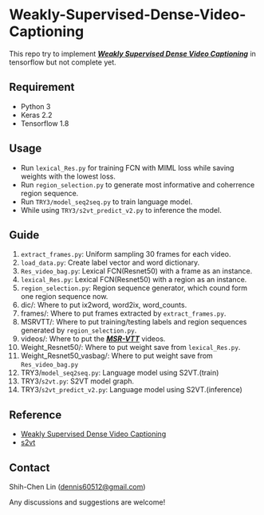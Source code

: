 # Weakly-Supervised-Dense-Video-Captioning
This repo try to implement ***[Weakly Supervised Dense Video Captioning](https://arxiv.org/abs/1704.01502)*** in tensorflow but not complete yet.

## Requirement
- Python 3
- Keras 2.2
- Tensorflow 1.8

## Usage
- Run ```lexical_Res.py``` for training FCN with MIML loss while saving weights with the lowest loss.
- Run ```region_selection.py``` to generate most informative and coherrence region sequence.
- Run ```TRY3/model_seq2seq.py``` to train language model.
- While using ```TRY3/s2vt_predict_v2.py``` to inference the model.

## Guide
1. ```extract_frames.py```: Uniform sampling 30 frames for each video.
2. ```load_data.py```: Create label vector and word dictionary.
3. ```Res_video_bag.py```: Lexical FCN(Resnet50) with a frame as an instance.
4. ```lexical_Res.py```: Lexical FCN(Resnet50) with a region as an instance.
5. ```region_selection.py```: Region sequence generator, which cound form one region sequence now.
6. dic/: Where to put ix2word, word2ix, word_counts.
7. frames/: Where to put frames extracted by ```extract_frames.py```.
8. MSRVTT/: Where to put training/testing labels and region sequences generated by ```region_selection.py```.
9. videos/: Where to put the [***MSR-VTT***](http://ms-multimedia-challenge.com/dataset) videos.
10. Weight_Resnet50/: Where to put weight save from ```lexical_Res.py```.
11. Weight_Resnet50_vasbag/: Where to put weight save from ```Res_video_bag.py```
12. TRY3/```model_seq2seq.py```: Language model using S2VT.(train)
13. TRY3/```s2vt.py```: S2VT model graph.
14. TRY3/```s2vt_predict_v2.py```: Language model using S2VT.(inference)

## Reference
- [Weakly Supervised Dense Video Captioning](https://arxiv.org/abs/1704.01502)
- [s2vt](https://github.com/thtang/ADLxMLDS2017)

## Contact
Shih-Chen Lin (dennis60512@gmail.com)

Any discussions and suggestions are welcome!
